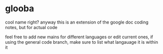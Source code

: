 # glooba
cool name right? anyway this is an extension of the google doc coding notes, but for actual code


feel free to add new mains for different languages or edit current ones, if using the general code branch, make sure to list what langauage it is within it
